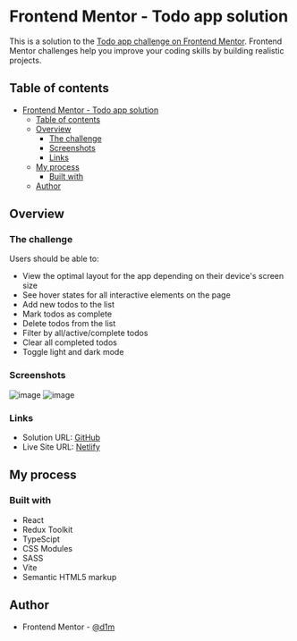 # Frontend Mentor - Todo app solution

This is a solution to the [Todo app challenge on Frontend Mentor](https://www.frontendmentor.io/challenges/todo-app-Su1_KokOW). Frontend Mentor challenges help you improve your coding skills by building realistic projects.

## Table of contents

- [Frontend Mentor - Todo app solution](#frontend-mentor---todo-app-solution)
  - [Table of contents](#table-of-contents)
  - [Overview](#overview)
    - [The challenge](#the-challenge)
    - [Screenshots](#screenshots)
    - [Links](#links)
  - [My process](#my-process)
    - [Built with](#built-with)
  - [Author](#author)

## Overview

### The challenge

Users should be able to:

- View the optimal layout for the app depending on their device's screen size
- See hover states for all interactive elements on the page
- Add new todos to the list
- Mark todos as complete
- Delete todos from the list
- Filter by all/active/complete todos
- Clear all completed todos
- Toggle light and dark mode

### Screenshots

![image](https://github.com/d1magine/todo-app/assets/82451955/ea6aa4a8-8e7d-4efc-80e7-636193da04a8)
![image](https://github.com/d1magine/todo-app/assets/82451955/71003611-2eec-476a-83a3-301aa8b8ca88)


### Links

- Solution URL: [GitHub](https://github.com/d1magine/todo-app)
- Live Site URL: [Netlify](https://d1m-todo-app.netlify.app/)

## My process

### Built with

- React
- Redux Toolkit
- TypeScipt
- CSS Modules
- SASS
- Vite
- Semantic HTML5 markup

## Author

- Frontend Mentor - [@d1m](https://www.frontendmentor.io/profile/l1xly)
